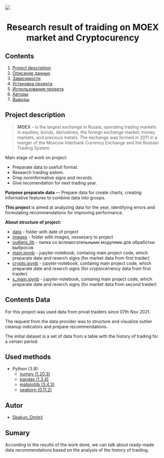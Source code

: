 
![](./images/data_cleaning.png)
# <center> Research result of traiding on MOEX market and Cryptocurency </center>
## Contents
1. [Project description](#Project-description)
2. [Описание данных](#Описание-данных)
3. [Зависимости](#Зависимости)
4. [Установка проекта](#Установка-проекта)
5. [Использование проекта](#Использование-проекта)
6. [Авторы](#Авторы)
7. [Выводы](Использование-проекта)

## Project description

> **MOEX** - is the largest exchange in Russia, operating trading markets in equities, bonds, derivatives, the foreign exchange market, money markets, and precious metals. The exchange was formed in 2011 in a merger of the Moscow Interbank Currency Exchange and the Russian Trading System.


Main stage of work on project:
* Preparate data to usefull format.
* Research traiding sistem.
* Drop noninformative signs and records.
* Give recomendation for next trading year.

**Purpose preparate data** — 
Prepare data for create charts, creating informative features to combine data into groups.

**This project** is aimed at analyzing data for the year, identifying errors and formulating recommendations for improving performance.

**About structure of project:**
* [data](./data) - folder with date of project
* [images](./images) - folder with images, nessesary to project
* [outliers_lib](./outliers_lib) - папка со вспомогательными модулями для обработки выбросов 
* [main.ipynb](./main.ipynb) - jupyter-notebook, containig main project code, which preparate date and reserch signs (for market data from first traider)
* [crypto.ipynb](./main.ipynb) - jupyter-notebook, containig main project code, which preparate date and reserch signs (for cryptocerrency data from first traider)
* [s_main.ipynb](./main.ipynb) - jupyter-notebook, containig main project code, which preparate date and reserch signs (for market data from second traider)

## Contents Data
For this project was used data from privat traiders since 07th Nov 2021.


The request from the data provider was to structure and visualize outlier cleanup indicators and prepare recommendations.

The initial dataset is a set of data from a table with the history of trading for a certain period.


## Used methods
* Python (3.9):
    * [numpy (1.20.3)](https://numpy.org)
    * [pandas (1.3.4)](https://pandas.pydata.org)
    * [matplotlib (3.4.3)](https://matplotlib.org)
    * [seaborn (0.11.2)](https://seaborn.pydata.org)


## Autor

* [Skakun_Dmitrii](https://www.instagram.com/skakun_dr/)

## Sumary

According to the results of the work done, we can talk about ready-made data recommendations based on the analysis of the history of traiding.